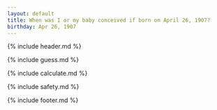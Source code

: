 ```yaml
---
layout: default
title: When was I or my baby conceived if born on April 26, 1907?
birthday: Apr 26, 1907
---
```


{% include header.md %}

{% include guess.md %}

{% include calculate.md %}

{% include safety.md %}

{% include footer.md %}



